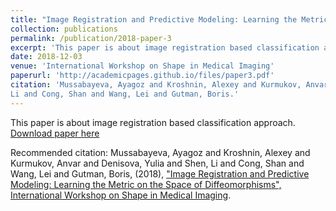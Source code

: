 ```yaml
---
title: "Image Registration and Predictive Modeling: Learning the Metric on the Space of Diffeomorphisms"
collection: publications
permalink: /publication/2018-paper-3
excerpt: 'This paper is about image registration based classification approach.'
date: 2018-12-03
venue: 'International Workshop on Shape in Medical Imaging'
paperurl: 'http://academicpages.github.io/files/paper3.pdf'
citation: 'Mussabayeva, Ayagoz and Kroshnin, Alexey and Kurmukov, Anvar and Denisova, Yulia and Shen, 
Li and Cong, Shan and Wang, Lei and Gutman, Boris.'
---
```

This paper is about image registration based classification approach.
[Download paper here](http://academicpages.github.io/files/paper3.pdf)

Recommended citation: Mussabayeva, Ayagoz and Kroshnin, Alexey and Kurmukov, Anvar and Denisova, 
Yulia and Shen, 
Li and Cong, Shan and Wang, Lei and Gutman, Boris, (2018), ["Image Registration and Predictive 
Modeling: Learning 
the Metric on the Space of Diffeomorphisms", International Workshop on Shape 
in Medical Imaging](https://www.springer.com/gp/book/9783030047467).
